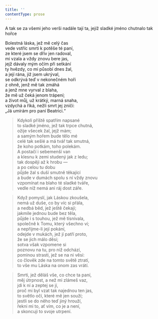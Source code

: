 ```yaml
---
title: ''
contentType: prose
---
```


A tak se za všemi jeho verši nadále tají ta, jejíž sladké jméno chutnalo tak hořce

Bolestná láska, jež mě celý čas  
vede vstříc smrti k potěše té paní,  
ze které jsem se dřív jen radoval,  
mi vzala a vždy znovu bere jas,  
jejž dávaly mým očím při setkání  
ty hvězdy, co mi působí dnes žal,  
a její rána, již jsem ukrýval,  
se odkrývá teď v nekonečném hoři  
z ohně, jenž mě tak zmáhá  
a jenž mne vyrval z blaha,  
že mě už čeká jenom trápení;  
a život můj, už krátký, marná snaha,  
vzdychá a říká, nežli smrt jej zničí:  
„Já umírám pro paní Beatrici.“

> Kdykoli příště spatřím napsané  
> to sladké jméno, jež tak trpce chutná,  
> ožije všecek žal, jejž mám;  
> a samým hořem bude tělo mé  
> celé tak sešlé a má tvář tak smutná,  
> že koho potkám, toho polekám.  
> A postačí i sebemenší van  
> a klesnu k zemi studený jak z ledu;  
> tak dospěji až k hrobu —  
> a po celou tu dobu  
> půjde žal s duší smutně těkající  
> a bude v dumách spolu s ní vždy znovu  
> vzpomínat na blaho té sladké tváře,  
> vedle níž nemá ani ráj dost záře.

> Když pomyslí, jak Láskou zkoušela,  
> nemá už duše, co by víc si přála,  
> a nedbá běd, jež ještě čekají;  
> jakmile jednou bude bez těla,  
> půjde i s touhou, jež mě tísnívala,  
> společně k Tomu, který všechno ví;  
> a nepřijme-li její pokání,  
> odejde v mukách, jež jí patří proto,  
> že se jich málo děsí;  
> sotva však vzpomene si  
> poznovu na tu, pro niž odchází,  
> pominou strasti, jež se na ni věsí:  
> co člověk zde na tomto světě ztratí,  
> to vše mu Láska na onom zas vrátí.

> Smrti, jež děláš vše, co chce ta paní,  
> měj útrpnost, a než mi zlámeš vaz,  
> jdi k ní a zeptej se jí,  
> proč mi byl vzat tak najednou ten jas,  
> to světlo očí, které mě jen souží;  
> jestli se do něho teď jiný hrouží,  
> řekni mi to, ať vím, co je a není,  
> a skoncuji to svoje utrpení.
